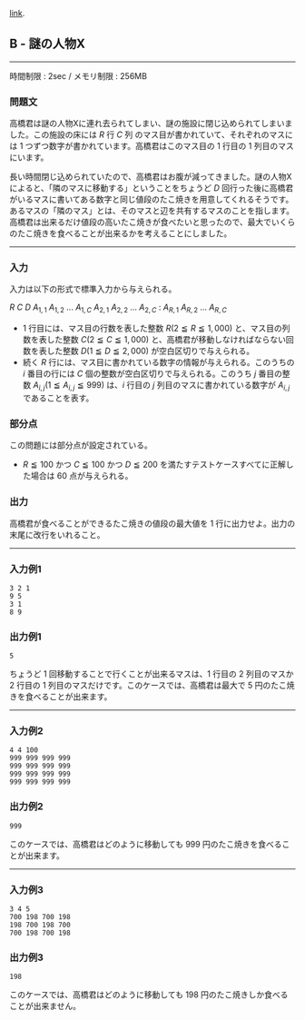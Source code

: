 [link](http://arc023.contest.atcoder.jp/tasks/arc023_2).

## B - 謎の人物X

----------

時間制限 : 2sec / メモリ制限 : 256MB

### 問題文

高橋君は謎の人物Xに連れ去られてしまい、謎の施設に閉じ込められてしまいました。この施設の床には $R$ 行 $C$ 列 のマス目が書かれていて、それぞれのマスには $1$ つずつ数字が書かれています。高橋君はこのマス目の $1$ 行目の $1$ 列目のマスにいます。

長い時間閉じ込められていたので、高橋君はお腹が減ってきました。謎の人物Xによると、「隣のマスに移動する」ということをちょうど $D$ 回行った後に高橋君がいるマスに書いてある数字と同じ値段のたこ焼きを用意してくれるそうです。あるマスの「隣のマス」とは、そのマスと辺を共有するマスのことを指します。高橋君は出来るだけ値段の高いたこ焼きが食べたいと思ったので、最大でいくらのたこ焼きを食べることが出来るかを考えることにしました。

----------

### 入力

入力は以下の形式で標準入力から与えられる。

>
$R$ $C$ $D$
$A_{1,1}$ $A_{1,2}$ ... $A_{1,C}$
$A_{2,1}$ $A_{2,2}$ ... $A_{2,C}$
:
$A_{R,1}$ $A_{R,2}$ ... $A_{R,C}$


* $1$ 行目には、マス目の行数を表した整数 $R (2 ≦ R ≦ 1,000)$ と、マス目の列数を表した整数 $C (2 ≦ C ≦ 1,000)$ と、高橋君が移動しなければならない回数を表した整数 $D (1 ≦ D ≦ 2,000)$ が空白区切りで与えられる。
* 続く $R$ 行には、マス目に書かれている数字の情報が与えられる。このうちの $i$ 番目の行には $C$ 個の整数が空白区切りで与えられる。このうち $j$ 番目の整数 $A_{i,j} (1 ≦ A_{i,j} ≦ 999)$ は、$i$ 行目の $j$ 列目のマスに書かれている数字が $A_{i,j}$ であることを表す。
### 部分点

この問題には部分点が設定されている。

* $R ≦ 100$ かつ $C ≦ 100$ かつ $D ≦ 200$ を満たすテストケースすべてに正解した場合は $60$ 点が与えられる。
### 出力

高橋君が食べることができるたこ焼きの値段の最大値を $1$ 行に出力せよ。出力の末尾に改行をいれること。

----------

### 入力例1

```
3 2 1
9 5
3 1
8 9
```

### 出力例1

```
5
```

ちょうど $1$ 回移動することで行くことが出来るマスは、$1$ 行目の $2$ 列目のマスか $2$ 行目の $1$ 列目のマスだけです。このケースでは、高橋君は最大で $5$ 円のたこ焼きを食べることが出来ます。

----------

### 入力例2

```
4 4 100
999 999 999 999
999 999 999 999
999 999 999 999
999 999 999 999
```

### 出力例2

```
999
```

このケースでは、高橋君はどのように移動しても $999$ 円のたこ焼きを食べることが出来ます。

----------

### 入力例3

```
3 4 5
700 198 700 198
198 700 198 700
700 198 700 198
```

### 出力例3

```
198
```

このケースでは、高橋君はどのように移動しても $198$ 円のたこ焼きしか食べることが出来ません。

